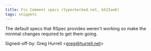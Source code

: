 ```yaml
---
title: Fix Comment specs (typechecked.net, b522ae6)
tags: snippets
---
```


The default specs that RSpec provides weren't working so make the minimal changes required to get them going.

Signed-off-by: Greg Hurrell &lt;greg@hurrell.net&gt;
